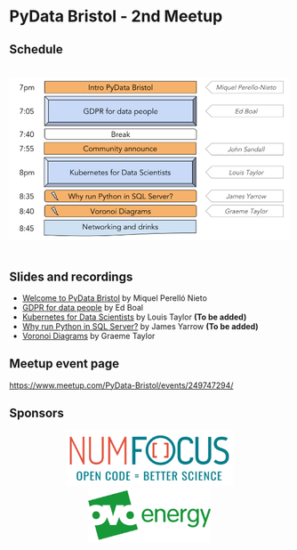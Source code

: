 # PyData Bristol - 2nd Meetup

## Schedule

<p align="center">
  <img alt="schedule" src="./images/PyData_Bristol_2018_05_schedule.png" vspace="20" widht="300"/>
</p>

## Slides and recordings

- [Welcome to PyData Bristol][slides:mpn] by Miquel Perelló Nieto
- [GDPR for data people][slides:eb] by Ed Boal
- [Kubernetes for Data Scientists][slides:lt] by Louis Taylor **(To be added)**
- [Why run Python in SQL Server?][slides:jy] by James Yarrow **(To be added)**
- [Voronoi Diagrams][slides:gt] by Graeme Taylor

[slides:mpn]: ./pydata_bristol_01_intro_miquel_perello_nieto.pdf
[slides:eb]: ./pydata_bristol_02_gdpr_dp_ed_boal.pdf
[slides:lt]: ./pydata_bristol_03_k_ds_louis_taylor.pdf
[slides:jy]: ./pydata_bristol_04_wrp_sqls_james_yarrow.pdf
[slides:gt]: ./pydata_bristol_05_vd_graeme_taylor.pdf

## Meetup event page

https://www.meetup.com/PyData-Bristol/events/249747294/

## Sponsors

<p align="center">
  <a href="https://www.numfocus.org/"><img alt='NumFocus logo' src="./images/logos/numfocus_logo.png" hspace="20" height="100"/></a>
  <a href="https://www.ovoenergy.com/careers/vacancies"><img alt='ovo energy logo' src="./images/logos/ovo_energy_logo.jpg" hspace="20" height="100"/></a>
</p>
